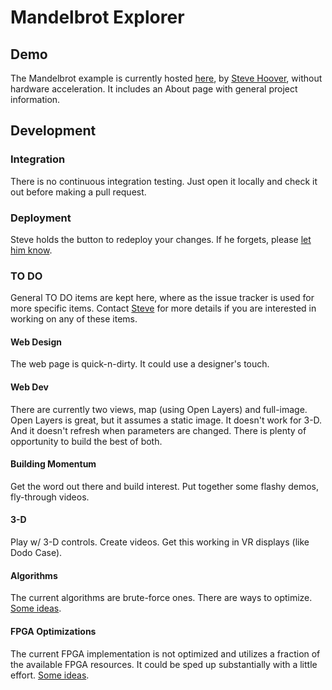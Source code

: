 # Mandelbrot Explorer

## Demo

The Mandelbrot example is currently hosted [here](http://104.248.227.48:8888/demo.html), by [Steve Hoover](mailto:stevehoover@redwoodeda.com), without hardware acceleration.
It includes an About page with general project information.

## Development

### Integration

There is no continuous integration testing. Just open it locally and check it out before making a pull request.

### Deployment

Steve holds the button to redeploy your changes. If he forgets, please [let him know](mailto:stevehoover@redwoodeda.com).

### TO DO

General TO DO items are kept here, where as the issue tracker is used for more specific items. Contact [Steve](mailto:stevehoover@redwoodeda.com) for more details if you are interested in working on any of these items.

#### Web Design

The web page is quick-n-dirty. It could use a designer's touch.

#### Web Dev

There are currently two views, map (using Open Layers) and full-image. Open Layers is great, but it assumes a static image.
It doesn't work for 3-D. And it doesn't refresh when parameters are changed. There is plenty of opportunity to build the
best of both.

#### Building Momentum

Get the word out there and build interest. Put together some flashy demos, fly-through videos.

#### 3-D

Play w/ 3-D controls. Create videos. Get this working in VR displays (like Dodo Case).

#### Algorithms

The current algorithms are brute-force ones. There are ways to optimize. [Some ideas](https://docs.google.com/document/d/1K0gPk9uK7av3IdA827IM3OaHT1pDNHdVi7VGKfMQwHc/edit?usp=sharing).

#### FPGA Optimizations

The current FPGA implementation is not optimized and utilizes a fraction of the available FPGA resources. It could be sped up substantially with a little effort. [Some ideas](https://docs.google.com/document/d/1K0gPk9uK7av3IdA827IM3OaHT1pDNHdVi7VGKfMQwHc/edit?usp=sharing).

